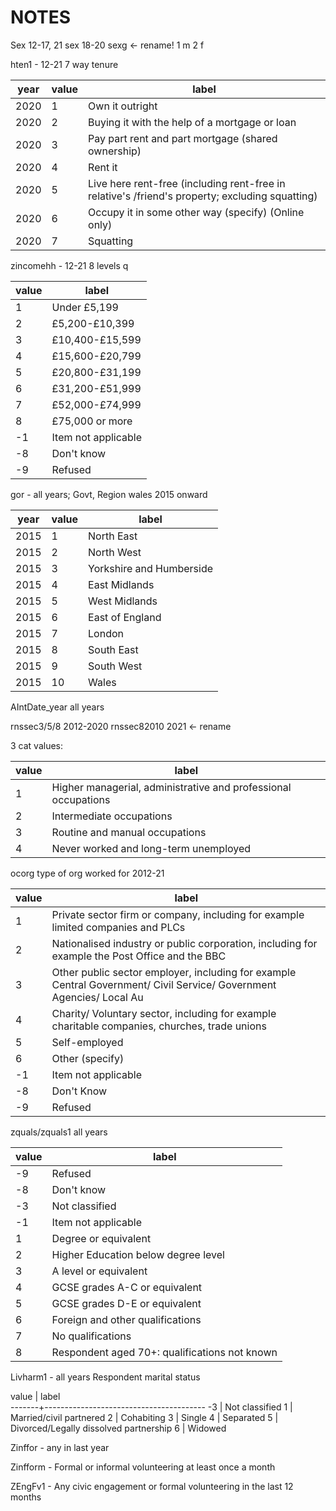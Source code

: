 # NOTES

Sex 12-17, 21  sex 18-20 sexg <- rename! 1 m 2 f

hten1 - 12-21 7 way tenure

| year  | value |        label  
|-------|-------|--------------
|  2020 | 1     | Own it outright
|  2020 | 2     | Buying it with the help of a mortgage or loan
|  2020 | 3     | Pay part rent and part mortgage (shared ownership)
|  2020 | 4     | Rent it
|  2020 | 5     | Live here rent-free (including rent-free in relative's /friend's property; excluding squatting)
|  2020 | 6     | Occupy it in some other way (specify) (Online only)
|  2020 | 7     | Squatting


zincomehh - 12-21 8 levels q

| value |        label        
|-------|---------------------
| 1     | Under £5,199
| 2     | £5,200-£10,399
| 3     | £10,400-£15,599
| 4     | £15,600-£20,799
| 5     | £20,800-£31,199
| 6     | £31,200-£51,999
| 7     | £52,000-£74,999
| 8     | £75,000 or more
| -1    | Item not applicable
| -8    | Don't know
| -9    | Refused

gor - all years; Govt, Region wales 2015 onward 
 
| year  | value |        label  
|-------|-------|--------------
| 2015 | 1     | North East
| 2015 | 2     | North West
| 2015 | 3     | Yorkshire and Humberside
| 2015 | 4     | East Midlands
| 2015 | 5     | West Midlands
| 2015 | 6     | East of England
| 2015 | 7     | London
| 2015 | 8     | South East
| 2015 | 9     | South West
| 2015 | 10    | Wales


 AIntDate_year all years
 
 rnssec3/5/8 2012-2020
 rnssec82010 2021 <- rename 
 
3 cat values:

| value |                             label                              
|-------|----------------------------------------------------------------
| 1     | Higher managerial, administrative and professional occupations
| 2     | Intermediate occupations
| 3     | Routine and manual occupations
| 4     | Never worked and long-term unemployed


ocorg type of org worked for 2012-21
 
| value |                                                        label                                                         
|-------|----------------------------------------------------------------------------------------------------------------------
| 1     | Private sector firm or company, including for example limited companies and PLCs
| 2     | Nationalised industry or public corporation, including for example the Post Office and the BBC
| 3     | Other public sector employer, including for example Central Government/ Civil Service/ Government Agencies/ Local Au
| 4     | Charity/ Voluntary sector, including for example charitable companies, churches, trade unions
| 5     | Self-employed
| 6     | Other (specify)
| -1    | Item not applicable
| -8    | Don't Know
| -9    | Refused

zquals/zquals1 all years

 value |                     label                     
-------|-----------------------------------------------
| -9    | Refused
| -8    | Don't know
| -3    | Not classified
| -1    | Item not applicable
| 1     | Degree or equivalent
| 2     | Higher Education below degree level
| 3     | A level or equivalent
| 4     | GCSE grades A-C or equivalent
| 5     | GCSE grades D-E or equivalent
| 6     | Foreign and other qualifications
| 7     | No qualifications
| 8     | Respondent aged 70+: qualifications not known

 Livharm1 - all years Respondent marital status
 
  value |                 label                  
-------+----------------------------------------
 -3    | Not classified
 1     | Married/civil partnered
 2     | Cohabiting
 3     | Single
 4     | Separated
 5     | Divorced/Legally dissolved partnership
 6     | Widowed


Zinffor - any in last year

Zinfform - Formal or informal volunteering at least once a month

ZEngFv1 - Any civic engagement or formal volunteering in the last 12 months 